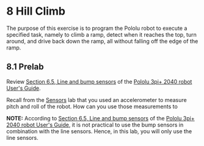 # 8 Hill Climb

The purpose of this exercise is to program the Pololu robot to execute a specified task, namely to climb a ramp, detect when it reaches the top, turn around, and drive back down the ramp, all without falling off the edge of the ramp.

## 8.1 Prelab

Review [Section 6.5, Line and bump sensors](https://www.pololu.com/docs/0J86/6.5) of the [Pololu 3pi+ 2040 robot User's Guide](https://www.pololu.com/docs/0J86).


Recall from the [Sensors](./Sensors.md) lab that you used an accelerometer to measure pitch and roll of the robot.  How can you use those measurements to 


**NOTE:** According to [Section 6.5, Line and bump sensors](https://www.pololu.com/docs/0J86/6.5) of the [Pololu 3pi+ 2040 robot User's Guide](https://www.pololu.com/docs/0J86), it is not practical to use the bump sensors in combination with the line sensors. Hence, in this lab, you will only use the line sensors.
